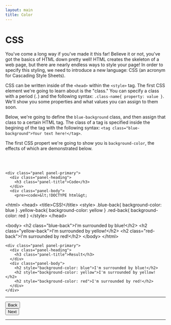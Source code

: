 ```yaml
---
layout: main
title: Color
---
```


# CSS

You've come a long way if you've made it this far! Believe it or not, you've got the basics of HTML down pretty well! HTML creates the skeleton of a web page, but there are nearly endless ways to style your page! In order to specify this styling, we need to introduce a new language: CSS (an acronym for Cascading Style Sheets).

CSS can be written inside of the `<head>` within the `<style>` tag. The first CSS element we're going to learn about is the "class." You can specify a class with a period (`.`) and the following syntax: `.class-name{ property: value }`. We'll show you some properties and what values you can assign to them soon.

Below, we're going to define the `blue-background` class, and then assign that class to a certain HTML tag. The class of a tag is specified inside the begining of the tag with the following syntax: `<tag class="blue-background">Your text here!</tag>`.

The first CSS propert we're going to show you is `background-color`, the effects of which are demonstrated below.



<br></br>

<div class="row">
  <div class="col-md-6">

    <div class="panel panel-primary">
      <div class="panel-heading">
        <h3 class="panel-title">Code</h3>
      </div>
      <div class="panel-body">
        <pre><code>&lt;!DOCTYPE html&gt;
&lt;html&gt;
  &lt;head&gt;
    &lt;title&gt;CSS!&lt;/title&gt;
    &lt;style&gt;
      .blue-back{ background-color: blue }
      .yellow-back{ background-color: yellow }
      .red-back{ background-color: red }
    &lt;/style&gt;
  &lt;/head&gt;

  &lt;body&gt;
    &lt;h2 class="blue-back"&gt;I'm surrounded by blue!&lt;/h2&gt;
    &lt;h2 class="yellow-back"&gt;I'm surrounded by yellow!&lt;/h2&gt;
    &lt;h2 class="red-back"&gt;I'm surrounded by red!&lt;/h2&gt;
  &lt;/body&gt;
&lt;/html&gt;</code></pre>
      </div>
    </div>
  
  </div>
  <div class="col-md-6">

    <div class="panel panel-primary">
      <div class="panel-heading">
        <h3 class="panel-title">Result</h3>
      </div>
      <div class="panel-body">
        <h2 style="background-color: blue">I'm surrounded by blue!</h2>
        <h2 style="background-color: yellow">I'm surrounded by yellow!</h2>
        <h2 style="background-color: red">I'm surrounded by red!</h2>
      </div>
    </div>

  </div>
</div>

---

<div class="row">
  <div class="col-md-1">
    <a href="../images"><button type="button" class="btn btn-primary btn-lg">Back</button></a>
  </div>
  <div class="col-md-1">
    <a href="../text"><button type="button" class="btn btn-primary btn-lg">Next</button></a>
  </div>
</div>

---